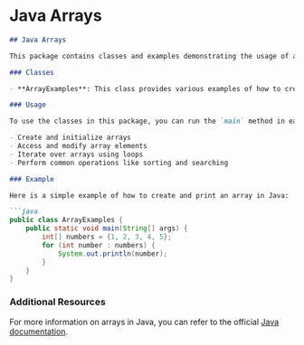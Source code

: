 # Java Arrays
```markdown
## Java Arrays

This package contains classes and examples demonstrating the usage of arrays in Java. Arrays are a fundamental data structure in Java that allow you to store multiple values of the same type in a single variable.

### Classes

- **ArrayExamples**: This class provides various examples of how to create, initialize, and manipulate arrays in Java.

### Usage

To use the classes in this package, you can run the `main` method in each class. Below are some examples of what you can do with arrays in Java:

- Create and initialize arrays
- Access and modify array elements
- Iterate over arrays using loops
- Perform common operations like sorting and searching

### Example

Here is a simple example of how to create and print an array in Java:

```java
public class ArrayExamples {
    public static void main(String[] args) {
        int[] numbers = {1, 2, 3, 4, 5};
        for (int number : numbers) {
            System.out.println(number);
        }
    }
}
```

### Additional Resources

For more information on arrays in Java, you can refer to the official [Java documentation](https://docs.oracle.com/javase/tutorial/java/nutsandbolts/arrays.html).
```